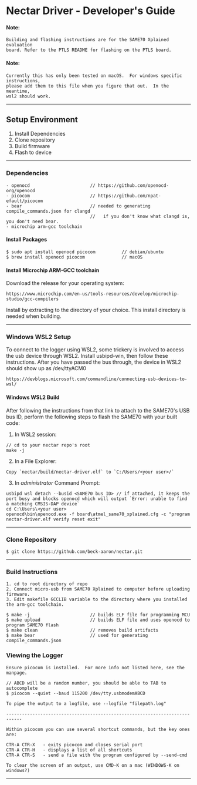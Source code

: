 # Nectar Driver - Developer's Guide

#### Note:

    Building and flashing instructions are for the SAME70 Xplained evaluation
    board. Refer to the PTLS README for flashing on the PTLS board.
#### Note:

    Currently this has only been tested on macOS.  For windows specific instructions,
    please add them to this file when you figure that out.  In the meantime,
    wsl2 should work.

___

## Setup Environment

1. Install Dependencies
2. Clone repository
3. Build firmware
4. Flash to device
___

### Dependencies

    - openocd                       // https://github.com/openocd-org/openocd
    - picocom                       // https://github.com/npat-efault/picocom
    - bear                          // needed to generating compile_commands.json for clangd
                                    //   if you don't know what clangd is, you don't need bear.
    - microchip arm-gcc toolchain

#### Install Packages
    $ sudo apt install openocd picocom          // debian/ubuntu
    $ brew install openocd picocom              // macOS

#### Install Microchip ARM-GCC toolchain

Download the release for your operating system:

    https://www.microchip.com/en-us/tools-resources/develop/microchip-studio/gcc-compilers

Install by extracting to the directory of your choice.  This install directory is needed when building.

---

### Windows WSL2 Setup
To connect to the logger using WSL2, some trickery is involved to access the usb device through WSL2.
Install usbipd-win, then follow these instructions. After you have passed the bus through, the
device in WSL2 should show up as /dev/ttyACM0

    https://devblogs.microsoft.com/commandline/connecting-usb-devices-to-wsl/
    
#### Windows WSL2 Build
After following the instructions from that link to attach to the SAME70's USB bus ID, perform the following
steps to flash the SAME70 with your built code:
1. In WSL2 session:
```
// cd to your nectar repo's root
make -j
```    
2. In a File Explorer:
```
Copy `nectar/build/nectar-driver.elf` to `C:/Users/<your user>/`
```
3. In _administrator_ Command Prompt:
```
usbipd wsl detach --busid <SAME70 bus ID> // if attached, it keeps the port busy and blocks openocd which will output `Error: unable to find a matching CMSIS-DAP device`
cd C:\Users\<your user>
openocd\bin\openocd.exe -f board\atmel_same70_xplained.cfg -c "program nectar-driver.elf verify reset exit"
```
---

### Clone Repository

    $ git clone https://github.com/beck-aaron/nectar.git

___

### Build Instructions
    1. cd to root directory of repo
    2. Connect micro-usb from SAME70 Xplained to computer before uploading firmware.
    3. Edit makefile GCCLIB variable to the directory where you installed the arm-gcc toolchain.

    $ make -j                       // builds ELF file for programming MCU
    $ make upload                   // builds ELF file and uses openocd to program SAME70 flash
    $ make clean                    // removes build artifacts
    $ make bear                     // used for generating compile_commands.json


### Viewing the Logger
    
    Ensure picocom is installed.  For more info not listed here, see the manpage.

    // ABCD will be a random number, you should be able to TAB to autocomplete
    $ picocom --quiet --baud 115200 /dev/tty.usbmodemABCD

    To pipe the output to a logfile, use --logfile "filepath.log"

    ----------------------------------------------------------------------------

    Within picocom you can use several shortcut commands, but the key ones are:

    CTR-A CTR-X   - exits picocom and closes serial port
    CTR-A CTR-H   - displays a list of all shortcuts
    CTR-A CTR-S   - send a file with the program configured by --send-cmd

    To clear the screen of an output, use CMD-K on a mac (WINDOWS-K on windows?)
___
